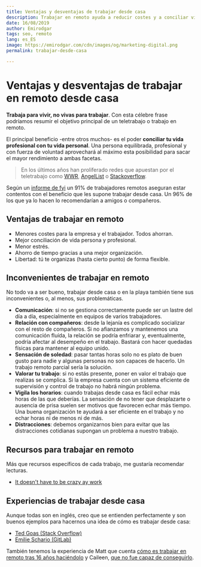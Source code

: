 ```yaml
---
title: Ventajas y desventajas de trabajar desde casa
description: Trabajar en remoto ayuda a reducir costes y a conciliar vida personal y profesional
date: 16/08/2019
author: Emirodgar
tags: seo, remoto
lang: es_ES
image: https://emirodgar.com/cdn/images/og/marketing-digital.png
permalink: trabajar-desde-casa

---
```


# Ventajas y desventajas de trabajar en remoto desde casa

**Trabaja para vivir, no vivas para trabajar**. Con esta célebre frase podríamos resumir el objetivo principal de un teletrabajo o trabajo en remoto.

El principal beneficio -entre otros muchos- es el poder **conciliar tu vida profesional con tu vida personal**. Una persona equilibrada, profesional y con fuerza de voluntad aprovechará al máximo esta posibilidad para sacar el mayor rendimiento a ambas facetas.

> En los últimos años han proliferado redes que apuestan por el teletrabajo como [WWR](https://weworkremotely.com/), [AngelList](https://angel.co/remote) o [Stackoverflow](https://stackoverflow.com/jobs/remote-developer-jobs).

Según un [informe de fyi](https://usefyi.com/remote-work-report) un 91% de trabajadores remotos aseguran estar contentos con el beneficio que les supone trabajar desde casa. Un 96% de los que ya lo hacen lo recomendarían a amigos o compañeros.

<amp-twitter 
  width="375"
  height="472"
  layout="responsive"
  data-tweetid="1121888399172915200">
</amp-twitter>



## Ventajas de trabajar en remoto

- Menores costes para la empresa y el trabajador. Todos ahorran.
- Mejor conciliación de vida persona y profesional.
- Menor estrés.
- Ahorro de tiempo gracias a una mejor organización.
- Libertad: tú te organizas (hasta cierto punto) de forma flexible.

## Inconvenientes de trabajar en remoto

No todo va a ser bueno, trabajar desde casa o en la playa también tiene sus inconvenientes o, al menos, sus problemáticas.

- **Comunicación**: si no se gestiona correctamente puede ser un lastre del día a día, especialmente en equipos de varios trabajadores.
- **Relación con compañeros**: desde la lejanía es complicado socializar con el resto de compañeros. Si no afianzamos y mantenemos una comunicación fluída, la relación se podría enfriarar y, eventualmente, podría afectar al desempeño en el trabajo. Bastará con hacer quedadas físicas para mantener al equipo unido.
- **Sensación de soledad**: pasar tantas horas solo no es plato de buen gusto para nadie y algunas personas no son capaces de hacerlo. Un trabajo remoto parcial sería la solución.
- **Valorar tu trabajo**: si no estás presente, poner en valor el trabajo que realizas se complica. Si la empresa cuenta con un sistema eficiente de supervisión y control de trabajo no habrá ningún problema.
- **Vigila los horarios**: cuando trabajas desde casa es fácil echar más horas de las que deberías. La sensación de no tener que desplazarte o ausencia de prisa suelen ser motivos que favorecen echar más tiempo. Una buena organización te ayudará a ser eficiente en el trabajo y no echar horas ni de menos ni de más.
- **Distracciones**: debemos organizarnos bien para evitar que las distracciones cotidianas supongan un problema a nuestro trabajo.

## Recursos para trabajar en remoto

Más que recursos específicos de cada trabajo, me gustaría recomendar lecturas. 

- [It doesn't have to be crazy ay work](https://basecamp.com/books/calm)

## Experiencias de trabajar desde casa

Aunque todas son en inglés, creo que se entienden perfectamente y son buenos ejemplos para hacernos una idea de cómo es trabajar desde casa:

 - [Ted Goas (Stack Overflow)](https://blog.prototypr.io/what-its-like-working-remotely-on-stack-overflow-s-product-design-team-c3a4034c265e)
 - [Emilie Schario (GitLab)](http://shedoesdatathings.com/post/1-year-at-gitlab/)
 
 También tenemos la experiencia de Matt que cuenta [cómo es trabajar en remoto tras 16 años haciéndolo](https://a.wholelottanothing.org/2019/08/09/tips-from-16-years-of-working-from-home/) y Caileen, [que no fue capaz de conseguirlo](https://www.careercontessa.com/advice/remote-work/).

<!--stackedit_data:
eyJoaXN0b3J5IjpbLTQzMTMzOTI3NSwtNjU4NjcxNjczXX0=
-->